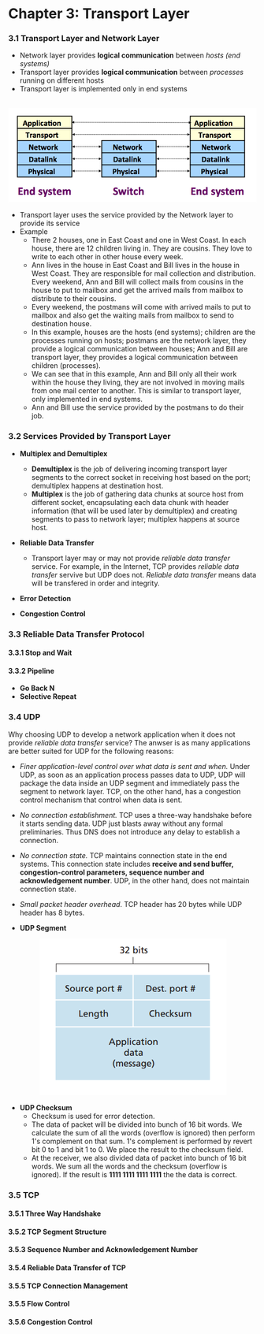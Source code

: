 # Chapter 3: Transport Layer

### 3.1 Transport Layer and Network Layer
* Network layer provides **logical communication** between *hosts (end systems)*
* Transport layer provides **logical communication** between *processes* running on different hosts
* Transport layer is implemented only in end systems
<p align="center">
  <img src="images/layers.png"/>
</p>

* Transport layer uses the service provided by the Network layer to provide its service
* Example
    * There 2 houses, one in East Coast and one in West Coast. In each house, there are 12 children living in. They are cousins. They love to write to each other in other house every week.
    * Ann lives in the house in East Coast and Bill lives in the house in West Coast. They are responsible for mail collection and distribution. Every weekend, Ann and Bill will collect mails from cousins in the house to put to mailbox and get the arrived mails from mailbox to distribute to their cousins.
    * Every weekend, the postmans will come with arrived mails to put to mailbox and also get the waiting mails from mailbox to send to destination house.
    * In this example, houses are the hosts (end systems); children are the processes running on hosts; postmans are the network layer, they provide a logical communication between houses; Ann and Bill are transport layer, they provides a logical communication between children (processes).
    * We can see that in this example, Ann and Bill only all their work within the house they living, they are not involved in moving mails from one mail center to another. This is similar to transport layer, only implemented in end systems.
    * Ann and Bill use the service provided by the postmans to do their job.

### 3.2 Services Provided by Transport Layer
* **Multiplex and Demultiplex**
    * **Demultiplex** is the job of delivering incoming transport layer segments to the correct socket in receiving host based on the port; demultiplex happens at destination host.
    * **Multiplex** is the job of gathering data chunks at source host from different socket, encapsulating each data chunk with header information (that will be used later by demultiplex) and creating segments to pass to network layer; multiplex happens at source host.
* **Reliable Data Transfer**
    * Transport layer may or may not provide *reliable data transfer* service. For example, in the Internet, TCP provides *reliable data transfer* servive but UDP does not. *Reliable data transfer* means data will be transfered in order and integrity.
    
    
* **Error Detection**
* **Congestion Control**


### 3.3 Reliable Data Transfer Protocol
#### 3.3.1 Stop and Wait
#### 3.3.2 Pipeline
* **Go Back N**
* **Selective Repeat**

### 3.4 UDP
Why choosing UDP to develop a network application when it does not provide *reliable data transfer* service? The anwser is as many applications are better suited for UDP for the following reasons:
* *Finer application-level control over what data is sent and when.* Under UDP, as soon as an application process passes data to UDP, UDP will package the data inside an UDP segment and immediately pass the segment to network layer. TCP, on the other hand, has a congestion control mechanism that control when data is sent.
* *No connection establishment.* TCP uses a three-way handshake before it starts sending data. UDP just blasts away without any formal preliminaries. Thus DNS does not introduce any delay to establish a connection.
* *No connection state.* TCP maintains connection state in the end systems. This connection state includes **receive and send buffer, congestion-control parameters, sequence number and acknowledgement number**. UDP, in the other hand, does not maintain connection state.
* *Small packet header overhead*. TCP header has 20 bytes while UDP header has 8 bytes.

* **UDP Segment**
<p align="center">
  <img src="images/udp_segment.png"/>
</p>

* **UDP Checksum**
    * Checksum is used for error detection.
    * The data of packet will be divided into bunch of 16 bit words. We calculate the sum of all the words (overflow is ignored) then perform 1's complement on that sum. 1's complement is performed by revert bit 0 to 1 and bit 1 to 0. We place the result to the checksum field.
    * At the receiver, we also divided data of packet into bunch of 16 bit words. We sum all the words and the checksum (overflow is ignored). If the result is **1111 1111 1111 1111** the the data is correct.

### 3.5 TCP
#### 3.5.1 Three Way Handshake
#### 3.5.2 TCP Segment Structure
#### 3.5.3 Sequence Number and Acknowledgement Number 
#### 3.5.4 Reliable Data Transfer of TCP
#### 3.5.5 TCP Connection Management
#### 3.5.5 Flow Control
#### 3.5.6 Congestion Control

 
